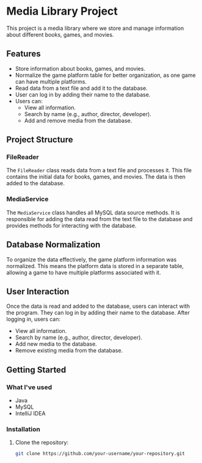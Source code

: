 # Media Library Project

This project is a media library where we store and manage information about different books, games, and movies.

## Features
- Store information about books, games, and movies.
- Normalize the game platform table for better organization, as one game can have multiple platforms.
- Read data from a text file and add it to the database.
- User can log in by adding their name to the database.
- Users can:
  - View all information.
  - Search by name (e.g., author, director, developer).
  - Add and remove media from the database.

## Project Structure

### FileReader
The `FileReader` class reads data from a text file and processes it. This file contains the initial data for books, games, and movies. The data is then added to the database.

### MediaService
The `MediaService` class handles all MySQL data source methods. It is responsible for adding the data read from the text file to the database and provides methods for interacting with the database.

## Database Normalization
To organize the data effectively, the game platform information was normalized. This means the platform data is stored in a separate table, allowing a game to have multiple platforms associated with it.

## User Interaction
Once the data is read and added to the database, users can interact with the program. They can log in by adding their name to the database. After logging in, users can:
- View all information.
- Search by name (e.g., author, director, developer).
- Add new media to the database.
- Remove existing media from the database.

## Getting Started

### What I've used
- Java
- MySQL
- IntelliJ IDEA

### Installation
1. Clone the repository:
   ```sh
   git clone https://github.com/your-username/your-repository.git

